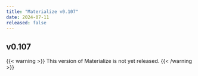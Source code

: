```yaml
---
title: "Materialize v0.107"
date: 2024-07-11
released: false
---
```


## v0.107

{{< warning >}}
This version of Materialize is not yet released.
{{< /warning >}}

